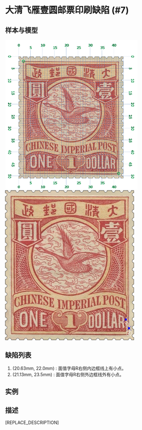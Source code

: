 # 大清飞雁壹圆邮票印刷缺陷 (#7)

## 样本与模型
<img src="sampling.png" height=480/> <img src="model.png" height=480/>

## 缺陷列表
1. (20.63mm, 22.0mm) :  面值字母R右侧内边框线上有小点。
1. (21.13mm, 23.5mm) :  面值字母R右侧外边框线外有小点。


## 实例



## 描述
[REPLACE_DESCRIPTION]

